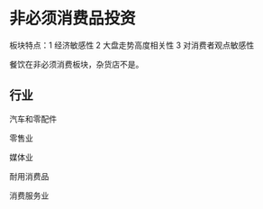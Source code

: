 # 非必须消费品投资

板块特点：1 经济敏感性 2 大盘走势高度相关性 3 对消费者观点敏感性

餐饮在非必须消费板块，杂货店不是。

## 行业

汽车和零配件

零售业

媒体业

耐用消费品

消费服务业




